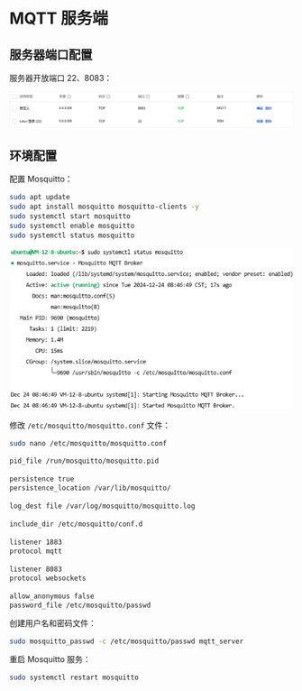 # MQTT 服务端

## 服务器端口配置

服务器开放端口 22、8083：

![](assets/2024-12-24_08-43-37.png)

## 环境配置

配置 Mosquitto：

```bash
sudo apt update
sudo apt install mosquitto mosquitto-clients -y
sudo systemctl start mosquitto
sudo systemctl enable mosquitto
sudo systemctl status mosquitto
```

![](assets/2024-12-24_08-47-13.png)

修改 `/etc/mosquitto/mosquitto.conf` 文件：

```bash
sudo nano /etc/mosquitto/mosquitto.conf
```

```
pid_file /run/mosquitto/mosquitto.pid

persistence true
persistence_location /var/lib/mosquitto/

log_dest file /var/log/mosquitto/mosquitto.log

include_dir /etc/mosquitto/conf.d

listener 1883
protocol mqtt

listener 8083
protocol websockets

allow_anonymous false
password_file /etc/mosquitto/passwd
```

创建用户名和密码文件：

```bash
sudo mosquitto_passwd -c /etc/mosquitto/passwd mqtt_server
```

重启 Mosquitto 服务：

```bash
sudo systemctl restart mosquitto
```